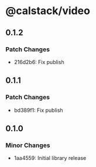 # @calstack/video

## 0.1.2

### Patch Changes

- 216d2b6: Fix publish

## 0.1.1

### Patch Changes

- bd389f1: Fix publish

## 0.1.0

### Minor Changes

- 1aa4559: Initial library release
